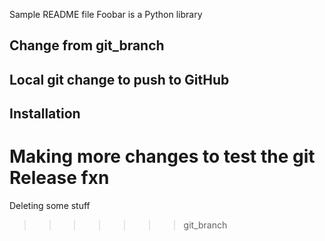 Sample README file
Foobar is a Python library

## Change from git_branch
## Local git change to push to GitHub
## Installation
# Making more changes to test the git Release fxn





Deleting some stuff
>>>>>>> git_branch
